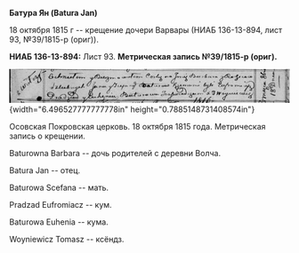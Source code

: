 **Батура Ян (Batura Jan)**

18 октября 1815 г -- крещение дочери Варвары (НИАБ 136-13-894, лист 93,
№39/1815-р (ориг)).

**НИАБ 136-13-894:** Лист 93. **Метрическая запись №39/1815-р (ориг).**

![](./media/3be876de8e757e20de2b29234756ebd0b1b003f9.png){width="6.496527777777778in"
height="0.7885148731408574in"}

Осовская Покровская церковь. 18 октября 1815 года. Метрическая запись о
крещении.

Baturowna Barbara -- дочь родителей с деревни Волча.

Batura Jan -- отец.

Baturowa Scefana -- мать.

Pradzad Eufromiacz -- кум.

Baturowa Euhenia -- кума.

Woyniewicz Tomasz -- ксёндз.
